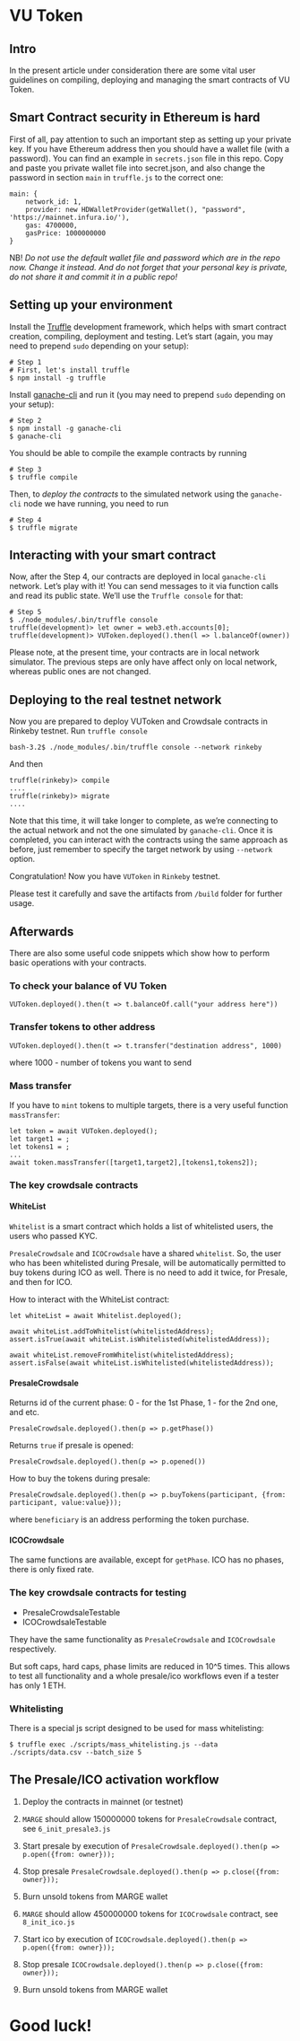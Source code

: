 # VU Token

## Intro

In the present article under consideration there are some vital user guidelines on compiling, deploying and managing the smart contracts of VU Token.

## Smart Contract security in Ethereum is hard

First of all, pay attention to such an important step as setting up your private key. If you have Ethereum address then you should have a wallet file (with a password). You can find an example in `secrets.json` file in this repo. Copy and paste you private wallet file into secret.json, and also change the password in section `main` in `truffle.js` to the correct one:

```
main: {
    network_id: 1,
    provider: new HDWalletProvider(getWallet(), "password", 'https://mainnet.infura.io/'),
    gas: 4700000,
    gasPrice: 1000000000
}
```

NB! *Do not use the default wallet file and password which are in the repo now. Change it instead. And do not forget that your personal key is private, do not share it and commit it in a public repo!*

## Setting up your environment

Install the [Truffle](https://github.com/trufflesuite/truffle) development framework, which helps with smart contract creation, compiling, deployment and testing. Let’s start (again, you may need to prepend `sudo` depending on your setup):
```
# Step 1
# First, let's install truffle
$ npm install -g truffle
```

Install [ganache-cli](https://github.com/trufflesuite/ganache-cli) and run it (you may need to prepend `sudo` depending on your setup):
```
# Step 2
$ npm install -g ganache-cli
$ ganache-cli
```

You should be able to compile the example contracts by running
```
# Step 3
$ truffle compile
```

Then, to _deploy the contracts_ to the simulated network using the `ganache-cli` node we have running, you need to run
```
# Step 4
$ truffle migrate
```

## Interacting with your smart contract

Now, after the Step 4, our contracts are deployed in local `ganache-cli` network. Let’s play with it! You can send messages to it via function calls and read its public state. We’ll use the `Truffle console` for that:

```
# Step 5
$ ./node_modules/.bin/truffle console
truffle(development)> let owner = web3.eth.accounts[0];
truffle(development)> VUToken.deployed().then(l => l.balanceOf(owner))
```

Please note, at the present time, your contracts are in local network simulator. The previous steps are only have affect only on local network, whereas public ones are not changed.

## Deploying to the real testnet network

Now you are prepared to deploy VUToken and Crowdsale contracts in Rinkeby testnet. Run `truffle console`

```
bash-3.2$ ./node_modules/.bin/truffle console --network rinkeby
```

And then

```
truffle(rinkeby)> compile
....
truffle(rinkeby)> migrate
....
```

Note that this time, it will take longer to complete, as we’re connecting to the actual network and not the one simulated by `ganache-cli`. Once it is completed, you can interact with the contracts using the same approach as before, just remember to specify the target network by using `--network` option.

Congratulation! Now you have `VUToken` in `Rinkeby` testnet.

Please test it carefully and save the artifacts from `/build` folder for further usage.

## Afterwards

There are also some useful code snippets which show how to perform basic operations with your contracts.

### To check your balance of VU Token
```
VUToken.deployed().then(t => t.balanceOf.call("your address here"))
```

### Transfer tokens to other address
```
VUToken.deployed().then(t => t.transfer("destination address", 1000)
```
where 1000 - number of tokens you want to send

### Mass transfer
If you have to `mint` tokens to multiple targets, there is a very useful function `massTransfer`:

```
let token = await VUToken.deployed();
let target1 = ;
let tokens1 = ;
...
await token.massTransfer([target1,target2],[tokens1,tokens2]);

```

### The key crowdsale contracts

#### WhiteList

`Whitelist` is a smart contract which holds a list of whitelisted users, the users who passed KYC.

`PresaleCrowdsale` and `ICOCrowdsale` have a shared `whitelist`. So, the user who has been whitelisted during Presale,
will be automatically permitted to buy tokens during ICO as well. There is no need to add it twice, for Presale, and then for ICO.

How to interact with the WhiteList contract:
```
let whiteList = await Whitelist.deployed();

await whiteList.addToWhitelist(whitelistedAddress);
assert.isTrue(await whiteList.isWhitelisted(whitelistedAddress));

await whiteList.removeFromWhitelist(whitelistedAddress);
assert.isFalse(await whiteList.isWhitelisted(whitelistedAddress));
```

#### PresaleCrowdsale

Returns id of the current phase: 0 - for the 1st Phase, 1 - for the 2nd one, and etc.
```
PresaleCrowdsale.deployed().then(p => p.getPhase())
```

Returns `true` if presale is opened:
```
PresaleCrowdsale.deployed().then(p => p.opened())
```

How to buy the tokens during presale:
```
PresaleCrowdsale.deployed().then(p => p.buyTokens(participant, {from: participant, value:value}));
```
where `beneficiary` is an address performing the token purchase.

#### ICOCrowdsale

The same functions are available, except for `getPhase`. ICO has no phases, there is only fixed rate.

### The key crowdsale contracts for testing

 - PresaleCrowdsaleTestable
 - ICOCrowdsaleTestable

 They have the same functionality as `PresaleCrowdsale` and `ICOCrowdsale` respectively.

 But soft caps, hard caps, phase limits are reduced in 10^5 times. This allows to test all functionality and a whole presale/ico workflows even if a tester has only 1 ETH.

### Whitelisting

There is a special js script designed to be used for mass whitelisting:

 ```
$ truffle exec ./scripts/mass_whitelisting.js --data ./scripts/data.csv --batch_size 5
 ```

 ## The Presale/ICO activation workflow

 1. Deploy the contracts in mainnet (or testnet)

 2. `MARGE` should allow 150000000 tokens for `PresaleCrowdsale` contract, see `6_init_presale3.js`
 3. Start presale by execution of `PresaleCrowdsale.deployed().then(p => p.open({from: owner}));`
 4. Stop presale `PresaleCrowdsale.deployed().then(p => p.close({from: owner}));`
 5. Burn unsold tokens from MARGE wallet

 6. `MARGE` should allow 450000000 tokens for `ICOCrowdsale` contract, see `8_init_ico.js`
 7. Start ico by execution of `ICOCrowdsale.deployed().then(p => p.open({from: owner}));`
 8. Stop presale `ICOCrowdsale.deployed().then(p => p.close({from: owner}));`
 9. Burn unsold tokens from MARGE wallet

# Good luck!
